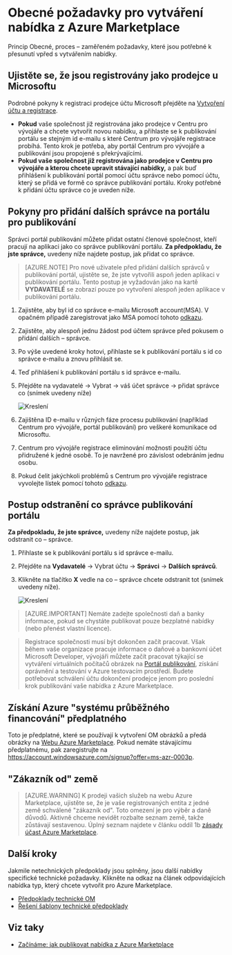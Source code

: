 <properties
   pageTitle="Netechnických předpoklady pro vytvoření nabídky pro Azure Marketplace | Microsoft Azure"
   description="Porozumět tomu, že splníte požadavky pro vytvoření a nasazení nabídka z Azure Marketplace pro jiné uživatele k nákupu."
   services="marketplace-publishing"
   documentationCenter=""
   authors="HannibalSII"
   manager="hascipio"
   editor=""/>

<tags
  ms.service="marketplace"
  ms.devlang="na"
  ms.topic="article"
  ms.tgt_pltfrm="Azure"
  ms.workload="na"
  ms.date="08/18/2016"
  ms.author="hascipio"/>

# <a name="general-prerequisites-for-creating-an-offer-for-the-azure-marketplace"></a>Obecné požadavky pro vytváření nabídka z Azure Marketplace
Princip Obecné, proces – zaměřeném požadavky, které jsou potřebné k přesunutí vpřed s vytvářením nabídky.

## <a name="ensure-that-you-are-registered-as-a-seller-with-microsoft"></a>Ujistěte se, že jsou registrovány jako prodejce u Microsoftu
Podrobné pokyny k registraci prodejce účtu Microsoft přejděte na [Vytvoření účtu a registrace](marketplace-publishing-accounts-creation-registration.md).

- **Pokud** vaše společnost již registrována jako prodejce v Centru pro vývojáře a chcete vytvořit novou nabídku, a přihlaste se k publikování portálu se stejným id e-mailu s které Centrum pro vývojáře registrace probíhá. Tento krok je potřeba, aby portál Centrum pro vývojáře a publikování jsou propojené s překrývajícími.
- **Pokud vaše společnost již registrována jako prodejce v Centru pro vývojáře a kterou chcete upravit stávající nabídky,** a pak buď přihlášení k publikování portál pomocí účtu správce nebo pomocí účtu, který se přidá ve formě co správce publikování portálu. Kroky potřebné k přidání účtu správce co je uveden níže.

## <a name="steps-to-add-a-co-admin-in-the-publishing-portal"></a>Pokyny pro přidání dalších správce na portálu pro publikování
Správci portál publikování můžete přidat ostatní členové společnost, kteří pracují na aplikaci jako co správce publikování portálu. **Za předpokladu, že jste správce,** uvedeny níže najdete postup, jak přidat co správce.

>[AZURE.NOTE] Pro nové uživatele před přidání dalších správců v publikování portál, ujistěte se, že jste vytvořili aspoň jeden aplikaci v publikování portálu. Tento postup je vyžadován jako na kartě **VYDAVATELÉ** se zobrazí pouze po vytvoření alespoň jeden aplikace v publikování portálu.

1. Zajistěte, aby byl id co správce e-mailu Microsoft account(MSA). V opačném případě zaregistrovat jako MSA pomocí tohoto [odkazu](https://signup.live.com/signup?uaid=0089f09ccae94043a0f07c2aaf928831&lic=1).
2. Zajistěte, aby alespoň jednu žádost pod účtem správce před pokusem o přidání dalších – správce.
3. Po výše uvedené kroky hotovi, přihlaste se k publikování portálu s id co správce e-mailu a znovu přihlásit se.
4. Teď přihlášení k publikování portálu s id správce e-mailu.
5. Přejděte na vydavatelé -> Vybrat -> váš účet správce -> přidat správce co (snímek uvedeny níže)

    ![Kreslení](media/marketplace-publishing-pre-requisites/imgAddAdmin_05.png)

6. Zajištěna ID e-mailu v různých fáze procesu publikování (například Centrum pro vývojáře, portál publikování) pro veškeré komunikace od Microsoftu.
7. Centrum pro vývojáře registrace eliminování možnosti použití účtu přidružené k jedné osobě. To je navržené pro závislost odebráním jednu osobu.
8. Pokud čelit jakýchkoli problémů s Centrum pro vývojáře registrace vyvolejte lístek pomocí tohoto [odkazu](https://developer.microsoft.com/en-us/windows/support).

## <a name="steps-to-delete-a-co-admin-in-the-publishing-portal"></a>Postup odstranění co správce publikování portálu
**Za předpokladu, že jste správce,** uvedeny níže najdete postup, jak odstranit co – správce.

1. Přihlaste se k publikování portálu s id správce e-mailu.
2. Přejděte na **Vydavatelé** -> Vybrat účtu -> **Správci** -> **Dalších správců**.
3. Klikněte na tlačítko **X** vedle na co – správce chcete odstranit tot (snímek uvedeny níže).

    ![Kreslení](media/marketplace-publishing-pre-requisites/imgDeleteAdmin_03.png)

> [AZURE.IMPORTANT] Nemáte zadejte společnosti daň a banky informace, pokud se chystáte publikovat pouze bezplatné nabídky (nebo přenést vlastní licence).

> Registrace společnosti musí být dokončen začít pracovat. Však během vaše organizace pracuje informace o daňové a bankovní účet Microsoft Developer, vývojáři můžete začít pracovat týkající se vytváření virtuálních počítačů obrázek na [Portál publikování](https://publish.windowsazure.com), získání oprávnění a testování v Azure testovacím prostředí. Budete potřebovat schválení účtu dokončení prodejce jenom pro poslední krok publikování vaše nabídka z Azure Marketplace.

## <a name="acquire-an-azure-pay-as-you-go-subscription"></a>Získání Azure "systému průběžného financování" předplatného
Toto je předplatné, které se používají k vytvoření OM obrázků a předá obrázky na [Webu Azure Marketplace](https://azure.microsoft.com/marketplace/). Pokud nemáte stávajícímu předplatnému, pak zaregistrujte na https://account.windowsazure.com/signup?offer=ms-azr-0003p.

## <a name="sell-from-countries"></a>"Zákazník od" země
> [AZURE.WARNING]
K prodeji vašich služeb na webu Azure Marketplace, ujistěte se, že je vaše registrovaných entita z jedné země schválené "zákazník od". Toto omezení je pro výběr a daně důvodů. Aktivně chceme nevidět rozbalte seznam země, takže zůstávají sestavenou. Úplný seznam najdete v článku oddíl 1b [zásady účast Azure Marketplace](http://go.microsoft.com/fwlink/?LinkID=526833).

## <a name="next-steps"></a>Další kroky
Jakmile netechnických předpoklady jsou splněny, jsou další nabídky specifické technické požadavky. Klikněte na odkaz na článek odpovídajících nabídka typ, který chcete vytvořit pro Azure Marketplace.

- [Předpoklady technické OM](marketplace-publishing-vm-image-creation-prerequisites.md)
- [Řešení šablony technické předpoklady](marketplace-publishing-solution-template-creation-prerequisites.md)

## <a name="see-also"></a>Viz taky
- [Začínáme: jak publikovat nabídka z Azure Marketplace](marketplace-publishing-getting-started.md)
